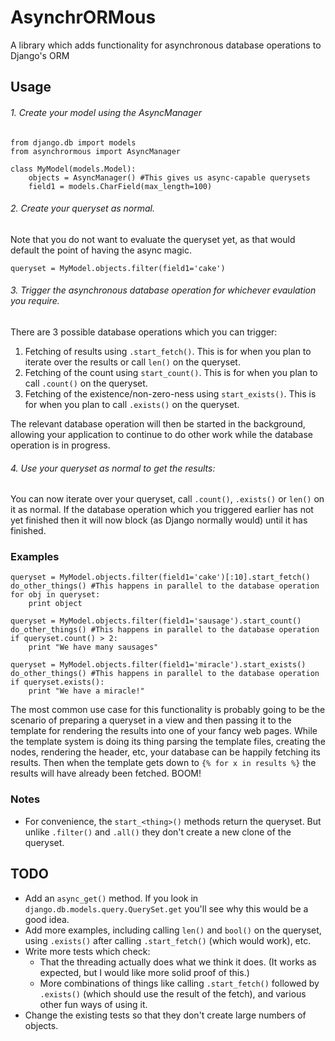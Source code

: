 AsynchrORMous
=============

A library which adds functionality for asynchronous database operations to Django's ORM


## Usage

###### 1. Create your model using the AsyncManager

```
from django.db import models
from asynchrormous import AsyncManager

class MyModel(models.Model):
    objects = AsyncManager() #This gives us async-capable querysets
    field1 = models.CharField(max_length=100)
```

###### 2. Create your queryset as normal.

Note that you do not want to  evaluate the queryset yet, as that would default the point of having the async magic.

```
queryset = MyModel.objects.filter(field1='cake')
```

###### 3. Trigger the asynchronous database operation for whichever evaulation you require.

There are 3 possible database operations which you can trigger:

1. Fetching of results using `.start_fetch()`.  This is for when you plan to iterate over the results or call `len()` on the queryset.
2. Fetching of the count using `start_count()`.  This is for when you plan to call `.count()` on the queryset.
3. Fetching of the existence/non-zero-ness using `start_exists()`.  This is for when you plan to call `.exists()` on the queryset.

The relevant database operation will then be started in the background, allowing your application to continue to do other work while the database operation is in progress.


###### 4. Use your queryset as normal to get the results:

You can now iterate over your queryset, call `.count()`, `.exists()` or `len()` on it as normal.  If the database operation which you triggered earlier has not yet finished then it will now block (as Django normally would) until it has finished.

### Examples

```
queryset = MyModel.objects.filter(field1='cake')[:10].start_fetch()
do_other_things() #This happens in parallel to the database operation
for obj in queryset:
    print object

queryset = MyModel.objects.filter(field1='sausage').start_count()
do_other_things() #This happens in parallel to the database operation
if queryset.count() > 2:
    print "We have many sausages"

queryset = MyModel.objects.filter(field1='miracle').start_exists()
do_other_things() #This happens in parallel to the database operation
if queryset.exists():
    print "We have a miracle!"
```

The most common use case for this functionality is probably going to be the scenario of preparing a queryset in a view and then passing it to the template for rendering the results into one of your fancy web pages.  While the template system is doing its thing parsing the template files, creating the nodes, rendering the header, etc, your database can be happily fetching its results.  Then when the template gets down to `{% for x in results %}` the results will have already been fetched.  BOOM!


### Notes

* For convenience, the `start_<thing>()` methods return the queryset.  But unlike `.filter()` and `.all()` they don't create a new clone of the queryset.

## TODO

* Add an `async_get()` method.  If you look in `django.db.models.query.QuerySet.get` you'll see why this would be a good idea.
* Add more examples, including calling `len()` and `bool()` on the queryset, using `.exists()` after calling `.start_fetch()` (which would work), etc.
* Write more tests which check:
  - That the threading actually does what we think it does.  (It works as expected, but I would like more solid proof of this.)
  - More combinations of things like calling `.start_fetch()` followed by `.exists()` (which should use the result of the fetch), and various other fun ways of using it.
* Change the existing tests so that they don't create large numbers of objects.
